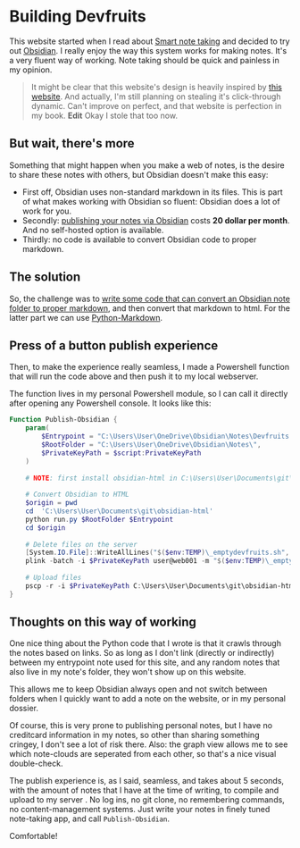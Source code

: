 # Building Devfruits   
This website started when I read about [Smart note taking](../../Private/Education/Smart%2520note%2520taking.md) and decided to try out [Obsidian](../../Private/Obsidian/Obsidian.md). I really enjoy the way this system works for making notes. It's a very fluent way of working. Note taking should be quick and painless in my opinion.   
   
> It might be clear that this website's design is heavily inspired by [this website](https://notes.andymatuschak.org/Evergreen_notes). And actually, I'm still planning on stealing it's click-through dynamic. Can't improve on perfect, and that website is perfection in my book. **Edit** Okay I stole that too now.   
   
## But wait, there's more   
Something that might happen when you make a web of notes, is the desire to share these notes with others, but Obsidian doesn't make this easy:   
   
- First off, Obsidian uses non-standard markdown in its files. This is part of what makes working with Obsidian so fluent: Obsidian does a lot of work for you.    
- Secondly: [publishing your notes via Obsidian](https://obsidian.md/publish) costs **20 dollar per month**. And no self-hosted option is available.    
- Thirdly: no code is available to convert Obsidian code to proper markdown.   
   
## The solution   
So, the challenge was to [write some code that can convert an Obsidian note folder to proper markdown](https://bit.ly/3DzKmmn), and then convert that markdown to html. For the latter part we can use [Python-Markdown](https://python-markdown.github.io/).   
   
## Press of a button publish experience   
Then, to make the experience really seamless, I made a Powershell function that will run the code above and then push it to my local webserver.    
   
The function lives in my personal Powershell module, so I can call it directly after opening any Powershell console. It looks like this:   
   
``` powershell   
Function Publish-Obsidian {   
    param(   
        $Entrypoint = "C:\Users\User\OneDrive\Obsidian\Notes\Devfruits Notes.md",    
        $RootFolder = "C:\Users\User\OneDrive\Obsidian\Notes\",    
        $PrivateKeyPath = $script:PrivateKeyPath   
    )   
   
    # NOTE: first install obsidian-html in C:\Users\User\Documents\git\obsidian-html   
   
    # Convert Obsidian to HTML   
    $origin = pwd   
    cd  'C:\Users\User\Documents\git\obsidian-html'   
    python run.py $RootFolder $Entrypoint   
    cd $origin   
   
    # Delete files on the server   
    [System.IO.File]::WriteAllLines("$($env:TEMP)\_emptydevfruits.sh", "rm -rf /home/user/www/devfruits/*")   
    plink -batch -i $PrivateKeyPath user@web001 -m "$($env:TEMP)\_emptydevfruits.sh"   
   
    # Upload files   
    pscp -r -i $PrivateKeyPath C:\Users\User\Documents\git\obsidian-html\output\html\* user@web001:/home/user/www/devfruits/   
}   
```   
   
## Thoughts on this way of working   
One nice thing about the Python code that I wrote is that it crawls through the notes based on links. So as long as I don't link (directly or indirectly) between my entrypoint note used for this site, and any random notes that also live in my note's folder, they won't show up on this website.    
   
This allows me to keep Obsidian always open and not switch between folders when I quickly want to add a note on the website, or in my personal dossier.    
   
Of course, this is very prone to publishing personal notes, but I have no creditcard information in my notes, so other than sharing something cringey, I don't see a lot of risk there. Also: the graph view allows me to see which note-clouds are seperated from each other, so that's a nice visual double-check.   
   
The publish experience is, as I said, seamless, and takes about 5 seconds, with the amount of notes that I have at the time of writing, to compile and upload to my server . No log ins, no git clone, no remembering commands, no content-management systems. Just write your notes in finely tuned note-taking app, and call `Publish-Obsidian`.    
   
Comfortable!